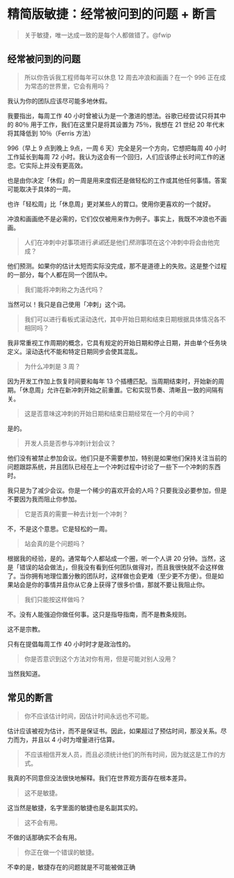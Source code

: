 # 精简版敏捷：经常被问到的问题 + 断言

> 关于敏捷，唯一达成一致的是每个人都做错了。@fwip

## 经常被问到的问题

> 所以你告诉我工程师每年可以休息 12 周去冲浪和画画？在一个 996 正在成为常态的世界里，它会有用吗？

我认为你的团队应该尽可能多地休假。

我要指出，每周工作 40 小时曾被认为是一个激进的想法。谷歌已经尝试只将其中的 80％ 用于工作，我们在这里只是将其设置为 75％，我想在 21 世纪 20 年代末将其降低到 10％（Ferris 方法）

996（早上 9 点到晚上 9点，一周 6 天）完全是另一个方向，它想把每周 40 小时工作延长到每周 72 小时。我认为这会有一个回归，人们应该停止长时间工作的迷恋。它实际上并没有更高效。

也是由你决定「休假」的一周是用来度假还是做轻松的工作或其他任何事情。答案可能取决于具体的一周。

也许「轻松周」比「休息周」更对某些人的胃口。使用你更喜欢的一个就好。

冲浪和画画绝不是必需的，它们仅仅被用来作为例子。事实上，我既不冲浪也不画画。

> 人们在冲刺中对事项进行*承诺*还是他们*预测*事项在这个冲刺中将会由他完成？

他们预测。如果你的估计太短而实际没完成，那不是道德上的失败。这是整个过程的一部分，每个人都在同一个团队中。

> 我们能将冲刺称之为迭代吗？

当然可以！我只是自己使用「冲刺」这个词。

> 我们可以进行看板式滚动迭代，其中开始日期和结束日期根据具体情况各不相同吗？

我非常重视工作周期的概念，它具有规定的开始日期和停止日期，并由单个任务块定义。滚动迭代不能和特定日期同步会使其混乱。

> 为什么冲刺是 3 周？

因为开发工作加上恢复时间要和每年 13 个插槽匹配。当周期结束时，开始新的周期。「休息周」允许在新冲刺开始之前重置。它和实现节奏、清晰且一致的间隔有关。

> 这是否意味这冲刺的开始日期和结束日期经常在一个月的中间？

是的。

> 开发人员是否参与冲刺计划会议？

他们没有被禁止参加会议。他们只是不需要参加，特别是如果他们保持关注当前的问题跟踪系统，并且团队已经在上一个冲刺过程中讨论了一些下一个冲刺的东西时。

我只是为了减少会议。你是一个稀少的喜欢开会的人吗？只要我没必要参加，但是不要因为我而阻止你参加。

> 它是否真的需要一种去计划一个冲刺？

不，不是这个意思。它是轻松的一周。

> 站会真的是个问题吗？

根据我的经验，是的。通常每个人都站成一个圈，听一个人讲 20 分钟。当然，这是「错误的站会做法」，但我没有看到任何团队做得对，而且我很快就不会这样做了。当你拥有地理位置分散的团队时，这样做也会更难（至少更不方便）。但是如果站会是你的事情并且你从它身上获得了很多价值，那就不要让我阻止你。

> 我们只能按这样做吗？

不。没有人能强迫你做任何事。这只是指导指南，而不是教条规则。

这不是宗教。

只有在提倡每周工作 40 小时时才是政治性的。

> 你是否意识到这个方法对你有用，但是可能对别人没用？

当然我知道。

## 常见的断言

> 你不应该估计时间，因估计时间永远也不可能。

估计应该被视为估计，而不是保证书。因此，如果超过了预估时间，那没关系。尽力而为，并且以 4 小时为增量进行估算。

> 不应该相信开发人员，而且必须统计他们的所有时间，因为就这是工作的方式。

我真的不同意但没法很快地解释。我们在世界观方面存在根本差异。

> 这不是敏捷。

这当然是敏捷，名字里面的敏捷也是名副其实的。

> 这不会有用。

不做的话那确实不会有用。

> 你正在做一个错误的敏捷。

不幸的是，敏捷存在的问题就是不可能被做正确
